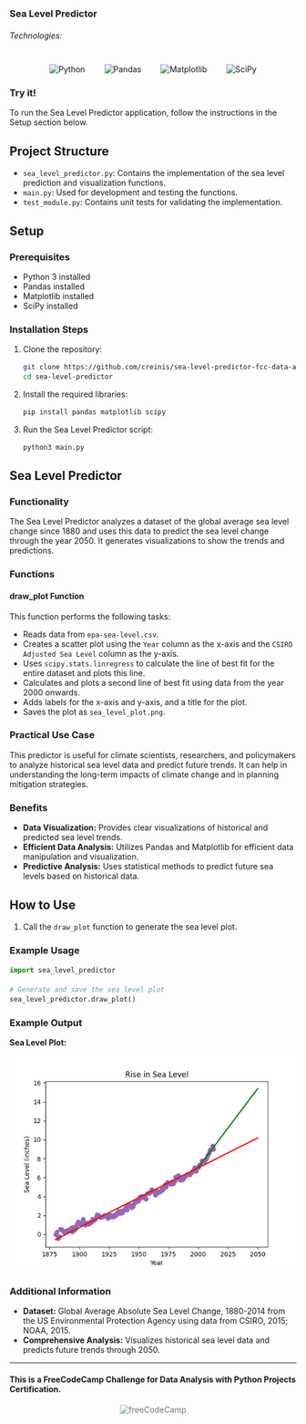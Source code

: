 ### Sea Level Predictor

###### Technologies:
<p align="center">
<img src="https://img.icons8.com/color/75/000000/python.png" width="75" height="75" alt="Python" style="margin: 10px 15px 0 15px;" />
<img src="https://pandas.pydata.org/static/img/pandas_white.svg" height="75" alt="Pandas" style="margin: 10px 15px 0 15px;" />
<img src="https://upload.wikimedia.org/wikipedia/commons/thumb/0/01/Created_with_Matplotlib-logo.svg/1024px-Created_with_Matplotlib-logo.svg.png" height="75" alt="Matplotlib" style="margin: 10px 15px 0 15px;" />
<img src="https://th.bing.com/th/id/OIP.xcsLasmDVdhKVoBJBHLyRwHaHa?rs=1&pid=ImgDetMain" height="75" alt="SciPy" style="margin: 10px 15px 0 15px;" />
</p>

### Try it!

To run the Sea Level Predictor application, follow the instructions in the Setup section below.

## Project Structure

- `sea_level_predictor.py`: Contains the implementation of the sea level prediction and visualization functions.
- `main.py`: Used for development and testing the functions.
- `test_module.py`: Contains unit tests for validating the implementation.

## Setup

### Prerequisites

- Python 3 installed
- Pandas installed
- Matplotlib installed
- SciPy installed

### Installation Steps

1. Clone the repository:
   ```bash
   git clone https://github.com/creinis/sea-level-predictor-fcc-data-analyses-py-cert.git
   cd sea-level-predictor
   ```

2. Install the required libraries:
   ```bash
   pip install pandas matplotlib scipy
   ```

3. Run the Sea Level Predictor script:
   ```bash
   python3 main.py
   ```

## Sea Level Predictor

### Functionality

The Sea Level Predictor analyzes a dataset of the global average sea level change since 1880 and uses this data to predict the sea level change through the year 2050. It generates visualizations to show the trends and predictions.

### Functions

#### draw_plot Function

This function performs the following tasks:

- Reads data from `epa-sea-level.csv`.
- Creates a scatter plot using the `Year` column as the x-axis and the `CSIRO Adjusted Sea Level` column as the y-axis.
- Uses `scipy.stats.linregress` to calculate the line of best fit for the entire dataset and plots this line.
- Calculates and plots a second line of best fit using data from the year 2000 onwards.
- Adds labels for the x-axis and y-axis, and a title for the plot.
- Saves the plot as `sea_level_plot.png`.

### Practical Use Case

This predictor is useful for climate scientists, researchers, and policymakers to analyze historical sea level data and predict future trends. It can help in understanding the long-term impacts of climate change and in planning mitigation strategies.

### Benefits

- **Data Visualization:** Provides clear visualizations of historical and predicted sea level trends.
- **Efficient Data Analysis:** Utilizes Pandas and Matplotlib for efficient data manipulation and visualization.
- **Predictive Analysis:** Uses statistical methods to predict future sea levels based on historical data.

## How to Use

1. Call the `draw_plot` function to generate the sea level plot.

### Example Usage

```python
import sea_level_predictor

# Generate and save the sea level plot
sea_level_predictor.draw_plot()
```

### Example Output

**Sea Level Plot:**

![Sea Level Plot](sea_level_plot.png)

### Additional Information

- **Dataset:** Global Average Absolute Sea Level Change, 1880-2014 from the US Environmental Protection Agency using data from CSIRO, 2015; NOAA, 2015.
- **Comprehensive Analysis:** Visualizes historical sea level data and predicts future trends through 2050.

---
#### This is a FreeCodeCamp Challenge for Data Analysis with Python Projects Certification.
<p align="center">
<img src="https://cdn.freecodecamp.org/platform/universal/fcc_primary.svg" width="250" height="75" alt="freeCodeCamp" style="margin: 0 15px; opacity: 0.6" />
</p>
